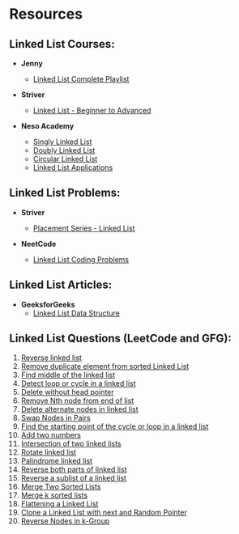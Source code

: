 # Resources  

## Linked List Courses:
- **Jenny**
    - [Linked List Complete Playlist](https://youtube.com/playlist?list=PLLcbVqbhgEc1rAtOQdFeF5xgwe2DC-t1o&feature=shared)

- **Striver**
    - [Linked List - Beginner to Advanced](https://youtube.com/playlist?list=PLgUwDviBIf0rAuz8tVcM0AymmhTRsfaLU&feature=shared)

- **Neso Academy**
    - [Singly Linked List](https://youtube.com/playlist?list=PLBlnK6fEyqRi3-lvwLGzcaquOs5OBTCww&feature=shared)
    - [Doubly Linked List](https://youtube.com/playlist?list=PLBlnK6fEyqRg7pacSDMgPn7vDVhz3N1uf&feature=shared)
    - [Circular Linked List](https://youtube.com/playlist?list=PLBlnK6fEyqRjW4jK-CbshJuX20nc_3IaN&feature=shared)
    - [Linked List Applications](https://youtube.com/playlist?list=PLBlnK6fEyqRgFNP3HnaVayBYev4SGPwJs&feature=shared)

## Linked List Problems:
- **Striver** 
    - [Placement Series - Linked List](https://youtube.com/playlist?list=PLgUwDviBIf0r47RKH7fdWN54AbWFgGuii&feature=shared)

- **NeetCode**
    - [Linked List Coding Problems](https://youtube.com/playlist?list=PLot-Xpze53leU0Ec0VkBhnf4npMRFiNcB&feature=shared)

## Linked List Articles:
- **GeeksforGeeks**
    - [Linked List Data Structure](https://www.geeksforgeeks.org/data-structures/linked-list/)

## Linked List Questions (LeetCode and GFG):

1. [Reverse linked list](https://leetcode.com/problems/reverse-linked-list/)
2. [Remove duplicate element from sorted Linked List](https://leetcode.com/problems/remove-duplicates-from-sorted-list/)
3. [Find middle of the linked list](https://leetcode.com/problems/middle-of-the-linked-list/)
4. [Detect loop or cycle in a linked list](https://leetcode.com/problems/linked-list-cycle/)
5. [Delete without head pointer](https://leetcode.com/problems/delete-node-in-a-linked-list/)
6. [Remove Nth node from end of list](https://leetcode.com/problems/remove-nth-node-from-end-of-list/)
7. [Delete alternate nodes in linked list](https://practice.geeksforgeeks.org/problems/delete-alternate-nodes/1?page=3&difficulty%5B%5D=-1&sortBy=submissions#:~:text=Given%20a%20Singly%20Linked%20List,%2D%3E3%2D%3E5.)
8. [Swap Nodes in Pairs](https://leetcode.com/problems/swap-nodes-in-pairs/)
9. [Find the starting point of the cycle or loop in a linked list](https://leetcode.com/problems/linked-list-cycle-ii/)
10. [Add two numbers](https://leetcode.com/problems/add-two-numbers/)
11. [Intersection of two linked lists](https://leetcode.com/problems/intersection-of-two-linked-lists/)
12. [Rotate linked list](https://leetcode.com/problems/rotate-list/)
13. [Palindrome linked list](https://leetcode.com/problems/palindrome-linked-list/) 
14. [Reverse both parts of linked list](https://www.google.com/url?sa=t&source=web&rct=j&opi=89978449&url=https://www.geeksforgeeks.org/problems/reverse-both-parts--170647/1&ved=2ahUKEwjS4f31tOGCAxVSzzgGHQjYCA0QFnoECCYQAQ&usg=AOvVaw0s7q3pC2XNF8A3wK55nGHC)
15. [Reverse a sublist of a linked list](https://leetcode.com/problems/reverse-linked-list-ii/)
16. [Merge Two Sorted Lists](https://leetcode.com/problems/merge-two-sorted-lists/)
17. [Merge k sorted lists](https://leetcode.com/problems/merge-k-sorted-lists/)
18. [Flattening a Linked List](https://practice.geeksforgeeks.org/problems/flattening-a-linked-list/1)
19. [Clone a Linked List with next and Random Pointer](https://leetcode.com/problems/copy-list-with-random-pointer/)
20. [Reverse Nodes in k-Group](https://leetcode.com/problems/reverse-nodes-in-k-group/)